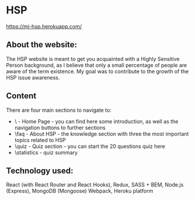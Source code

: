 # HSP

https://mj-hsp.herokuapp.com/

## About the website:
The HSP website is meant to get you acquainted with a Highly Sensitive Person background, as I believe that only a small percentage of people are aware of the term existence.
My goal was to contribute to the growth of the HSP issue awareness.

## Content
There are four main sections to navigate to:
- \ - Home Page - you can find here some introduction, as well as the navigation buttons to further sections
- \faq - About HSP - the knowledge section with three the most important topics related to HSP
- \quiz - Quiz section - you can start the 20 questions quiz here
- \statistics - quiz summary


## Technology used:
React (with React Router and React Hooks),
Redux,
SASS + BEM,
Node.js (Express),
MongoDB (Mongoose)
Webpack,
Heroku platform



